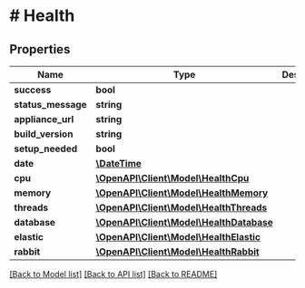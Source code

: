 # # Health

## Properties

Name | Type | Description | Notes
------------ | ------------- | ------------- | -------------
**success** | **bool** |  | [optional]
**status_message** | **string** |  | [optional]
**appliance_url** | **string** |  | [optional]
**build_version** | **string** |  | [optional]
**setup_needed** | **bool** |  | [optional]
**date** | [**\DateTime**](\DateTime.md) |  | [optional]
**cpu** | [**\OpenAPI\Client\Model\HealthCpu**](HealthCpu.md) |  | [optional]
**memory** | [**\OpenAPI\Client\Model\HealthMemory**](HealthMemory.md) |  | [optional]
**threads** | [**\OpenAPI\Client\Model\HealthThreads**](HealthThreads.md) |  | [optional]
**database** | [**\OpenAPI\Client\Model\HealthDatabase**](HealthDatabase.md) |  | [optional]
**elastic** | [**\OpenAPI\Client\Model\HealthElastic**](HealthElastic.md) |  | [optional]
**rabbit** | [**\OpenAPI\Client\Model\HealthRabbit**](HealthRabbit.md) |  | [optional]

[[Back to Model list]](../../README.md#models) [[Back to API list]](../../README.md#endpoints) [[Back to README]](../../README.md)
